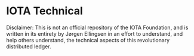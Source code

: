 # IOTA Technical
Disclaimer: This is not an official repository of the IOTA Foundation, and is written in its entirety by Jørgen Ellingsen in an effort to understand, and help others understand, the technical aspects of this revolutionary distributed ledger.
